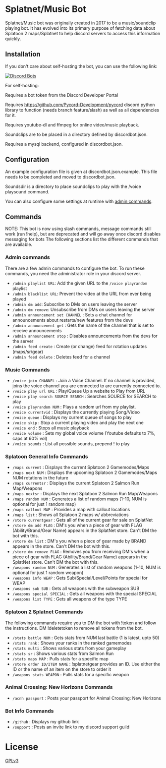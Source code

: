 # Splatnet/Music Bot
Splatnet/Music bot was originally created in 2017 to be a music/soundclip playing bot. It 
has evolved into its primary purpose of fetching data about Splatoon 2 
maps/Splatnet to help discord servers to access this information 
quickly.

## Installation

If you don't care about self-hosting the bot, you can use the following link:

[![Discord Bots](https://discordbots.org/api/widget/542488723128844312.svg)](https://discordbots.org/bot/542488723128844312)

For self-hosting:

Requires a bot token from the Discord Developer Portal

Requires https://github.com/Pycord-Development/pycord discord python library to 
function (needs branch feature/slash) as well as all dependencies for it.

Requires youtube-dl and ffmpeg for online video/music playback.

Soundclips are to be placed in a directory defined by discordbot.json.

Requires a mysql backend, configured in discordbot.json.

## Configuration
An example configuration file is given at discordbot.json.example.
This file needs to be completed and moved to discordbot.json.

Soundsdir is a directory to place soundclips to play with the /voice playsound command.

You can also configure some settings at runtime with [admin commands](#admin-commands).

## Commands

NOTE: This bot is now using slash commands, message commands still work (run !help), but are deprecated and will go away once discord disables messaging for bots
The following sections list the different commands that are available.

### Admin commands

There are a few admin commands to configure the bot. To run these commands, you need the administrator role in your discord server.

 - `/admin playlist URL`: Add the given URL to the `/voice playrandom` playlist
 - `/admin blacklist URL`: Prevent the video at the URL from ever being played
 - `/admin dm add`: Subscribe to DMs on users leaving the server
 - `/admin dm remove`: Unsubscribe from DMs on users leaving the server
 - `/admin announcement set CHANNEL` : Sets a chat channel for announcements about restarts/new features from the devs
 - `/admin announcement get` : Gets the name of the channel that is set to receive announcements
 - `/admin announcement stop` : Disables announcements from the devs for the server
 - `/admin feed create` : Create (or change) feed for rotation updates (maps/sr/gear)
 - `/admin feed delete` : Deletes feed for a channel

### Music Commands

 - `/voice join CHANNEL` : Join a Voice Channel. If no channel is provided, joins the voice channel you are connected to
   are currently connected to.
 - `/voice play url URL` : Play/Queue Up a website to Play from URL
 - `/voice play search SOURCE SEARCH` : Searches SOURCE for SEARCH to play
 - `/voice playrandom NUM` : Plays a random url from my playlist.
 - `/voice currentvid` : Displays the currently playing Song/Video
 - `/voice queue` : Displays my current queue of songs to play
 - `/voice skip` : Stop a current playing video and play the next one
 - `/voice end` : Stops all music playback
 - `/voice volume` : Sets my global voice volume (Youtube defaults to 7%, caps at 60% vol)
 - `/voice sounds` : List all possible sounds, prepend ! to play
 
### Splatoon General Info Commands

 - `/maps current` : Displays the current Splatoon 2 Gamemodes/Maps
 - `/maps next NUM` : Displays the upcoming Splatoon 2 Gamemodes/Maps NUM rotations in the future
 - `/maps currentsr` : Displays the current Splatoon 2 Salmon Run Map/Weapons
 - `/maps nextsr` : Displays the next Splatoon 2 Salmon Run Map/Weapons
 - `/maps random NUM` : Generates a list of random maps (1-10, NUM is optional for just 1 random map)
 - `/maps callout MAP` : Provides a map with callout locations
 - `/maps list` : Shows all Splatoon 2 maps w/ abbreviations
 - `/store currentgear` : Gets all of the current gear for sale on SplatNet
 - `/store dm add FLAG` : DM's you when a piece of gear with FLAG (Ability/Brand/Gear Name) appears in the SplatNet store. Can't DM the bot with this.
 - `/store dm list` : DM's you when a piece of gear made by BRAND appears in the store. Can't DM the bot with this.
 - `/store dm remove FLAG` : Removes you from receiving DM's when a piece of gear with FLAG (Ability/Brand/Gear Name) appears in the SplatNet store. Can't DM the bot with this.
 - `/weapons random NUM` : Generates a list of random weapons (1-10, NUM is optional for just 1 random weapon)
 - `/weapons info WEAP` : Gets Sub/Special/Level/Points for special for WEAP
 - `/weapons sub SUB` : Gets all weapons with the subweapon SUB
 - `/weapons special SPECIAL` : Gets all weapons with the special SPECIAL
 - `/weapons list TYPE` : Gets all weapons of the type TYPE
 
### Splatoon 2 Splatnet Commands

The following commands require you to DM the bot with !token and follow the instructions. DM !deletetoken to remove all tokens from the bot.

 - `/stats battle NUM` : Gets stats from NUM last battle (1 is latest, upto 50)
 - `/stats rank` : Shows your ranks in the ranked gamemodes
 - `/stats multi` : Shows various stats from your gameplay
 - `/stats sr` : Shows various stats from Salmon Run
 - `/stats maps MAP` : Pulls stats for a specific map
 - `/store order ID/ITEM NAME` : !splatnetgear provides an ID. Use either the ID or the name of an item on the store to order it
 - `/weapons stats WEAPON` : Pulls stats for a specific weapon

### Animal Crossing: New Horizons Commands
 - `/acnh passport` : Posts your passport for Animal Crossing: New Horizons

 ### Bot Info Commands
 
 - `/github` : Displays my github link
 - `/support` : Posts an invite link to my discord support guild

# License

[GPLv3](https://www.gnu.org/licenses/gpl-3.0.html)


